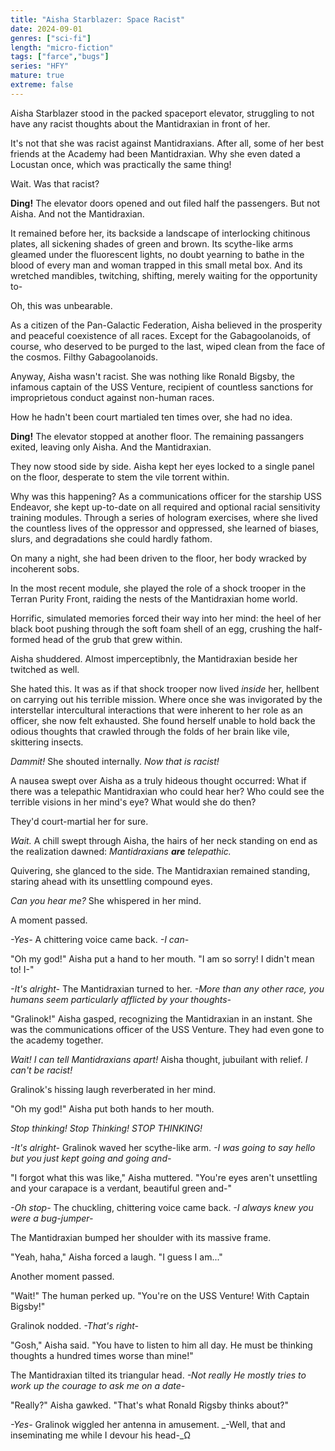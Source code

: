 ```yaml
---
title: "Aisha Starblazer: Space Racist"
date: 2024-09-01
genres: ["sci-fi"]
length: "micro-fiction"
tags: ["farce","bugs"]
series: "HFY"
mature: true
extreme: false
---
```

Aisha Starblazer stood in the packed spaceport elevator, struggling to not have any racist thoughts about the Mantidraxian in front of her.

It's not that she was racist against Mantidraxians. After all, some of her best friends at the Academy had been Mantidraxian. Why she even dated a Locustan once, which was practically the same thing!

Wait. Was that racist?

**Ding!** The elevator doors opened and out filed half the passengers. But not Aisha. And not the Mantidraxian.

It remained before her, its backside a landscape of interlocking chitinous plates, all sickening shades of green and brown. Its scythe-like arms gleamed under the fluorescent lights, no doubt yearning to bathe in the blood of every man and woman trapped in this small metal box. And its wretched mandibles, twitching, shifting, merely waiting for the opportunity to-

Oh, this was unbearable.

As a citizen of the Pan-Galactic Federation, Aisha believed in the prosperity and peaceful coexistence of all races. Except for the Gabagoolanoids, of course, who deserved to be purged to the last, wiped clean from the face of the cosmos. Filthy Gabagoolanoids.

Anyway, Aisha wasn't racist. She was nothing like Ronald Bigsby, the infamous captain of the USS Venture, recipient of countless sanctions for improprietous conduct against non-human races.

How he hadn't been court martialed ten times over, she had no idea.

**Ding!** The elevator stopped at another floor. The remaining passangers exited, leaving only Aisha. And the Mantidraxian.

They now stood side by side. Aisha kept her eyes locked to a single panel on the floor, desperate to stem the vile torrent within.

Why was this happening? As a communications officer for the starship USS Endeavor, she kept up-to-date on all required and optional racial sensitivity training modules. Through a series of hologram exercises, where she lived the countless lives of the oppressor and oppressed, she learned of biases, slurs, and degradations she could hardly fathom.

On many a night, she had been driven to the floor, her body wracked by incoherent sobs.

In the most recent module, she played the role of a shock trooper in the Terran Purity Front, raiding the nests of the Mantidraxian home world.

Horrific, simulated memories forced their way into her mind: the heel of her black boot pushing through the soft foam shell of an egg, crushing the half-formed head of the grub that grew within.

Aisha shuddered. Almost imperceptibnly, the Mantidraxian beside her twitched as well.

She hated this. It was as if that shock trooper now lived _inside_ her, hellbent on carrying out his terrible mission. Where once she was invigorated by the interstellar intercultural interactions that were inherent to her role as an officer, she now felt exhausted. She found herself unable to hold back the odious thoughts that crawled through the folds of her brain like vile, skittering insects.

_Dammit!_ She shouted internally. _Now that is racist!_

A nausea swept over Aisha as a truly hideous thought occurred: What if there was a telepathic Mantidraxian who could hear her? Who could see the terrible visions in her mind's eye? What would she do then?

They'd court-martial her for sure.

_Wait._ A chill swept through Aisha, the hairs of her neck standing on end as the realization dawned: _Mantidraxians_ _**are**_ _telepathic._

Quivering, she glanced to the side. The Mantidraxian remained standing, staring ahead with its unsettling compound eyes.

_Can you hear me?_ She whispered in her mind.

A moment passed.

_\-Yes-_ A chittering voice came back. _\-I can-_

"Oh my god!" Aisha put a hand to her mouth. "I am so sorry! I didn't mean to! I-"

_\-It's alright-_ The Mantidraxian turned to her. _\-More than any other race, you humans seem particularly afflicted by your thoughts-_

"Gralinok!" Aisha gasped, recognizing the Mantidraxian in an instant. She was the communications officer of the USS Venture. They had even gone to the academy together.

_Wait! I can tell Mantidraxians apart!_ Aisha thought, jubuilant with relief. _I can't be racist!_

Gralinok's hissing laugh reverberated in her mind.

"Oh my god!" Aisha put both hands to her mouth.

_Stop thinking! Stop Thinking! STOP THINKING!_

_\-It's alright-_ Gralinok waved her scythe-like arm. _\-I was going to say hello but you just kept going and going and-_

"I forgot what this was like," Aisha muttered. "You're eyes aren't unsettling and your carapace is a verdant, beautiful green and-"

_\-Oh stop-_ The chuckling, chittering voice came back. _\-I always knew you were a bug-jumper-_

The Mantidraxian bumped her shoulder with its massive frame.

"Yeah, haha," Aisha forced a laugh. "I guess I am..."

Another moment passed.

"Wait!" The human perked up. "You're on the USS Venture! With Captain Bigsby!"

Gralinok nodded. _\-That's right-_

"Gosh," Aisha said. "You have to listen to him all day. He must be thinking thoughts a hundred times worse than mine!"

The Mantidraxian tilted its triangular head. _\-Not really He mostly tries to work up the courage to ask me on a date-_

"Really?" Aisha gawked. "That's what Ronald Rigsby thinks about?"

_\-Yes-_ Gralinok wiggled her antenna in amusement. _\-Well, that and inseminating me while I devour his head-_Ω
